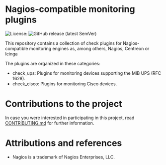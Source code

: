# Nagios-compatible monitoring plugins
![License:](https://img.shields.io/github/license/vgavara/monitoring-plugins)
![GitHub release (latest SemVer)](https://img.shields.io/github/v/release/VGavara/monitoring-plugins?include_prereleases)

This repository contains a collection of check plugins for Nagios-compatible monitoring engines as, among others, Nagios, Centreon or Icinga

The plugins are organized in these categories:

- check_ups: Plugins for monitoring devices supporting the MIB UPS (RFC 1628).
- check_cisco: Plugins for monitoring Cisco devices.

# Contributions to the project
In case you were interested in participating in this project, read [CONTRIBUTING.md](https://github.com/VGavara/monitoring-plugins/tree/stable/CONTRIBUTING.md) for further information.

# Attributions and references
* Nagios is a trademark of Nagios Enterprises, LLC.
